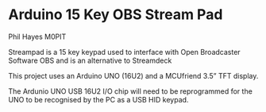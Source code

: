 # Arduino 15 Key OBS Stream Pad

Phil Hayes M0PIT


Streampad is a 15 key keypad used to interface with Open Broadcaster Software OBS and is an alternative to Streamdeck 


This project uses an Arduino UNO (16U2) and a MCUfriend 3.5” TFT display.


The Ardunio UNO USB 16U2 I/O chip will need to be reprogrammed for the UNO to be recognised by the PC as a USB HID keypad.
